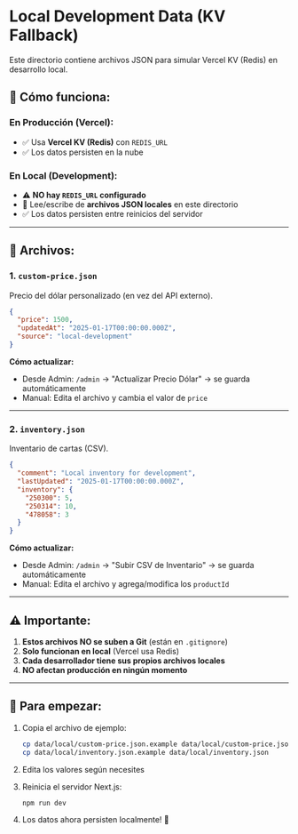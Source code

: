 # Local Development Data (KV Fallback)

Este directorio contiene archivos JSON para simular Vercel KV (Redis) en desarrollo local.

## 🔧 **Cómo funciona:**

### **En Producción (Vercel):**
- ✅ Usa **Vercel KV (Redis)** con `REDIS_URL`
- ✅ Los datos persisten en la nube

### **En Local (Development):**
- ⚠️ **NO hay `REDIS_URL` configurado**
- 📁 Lee/escribe de **archivos JSON locales** en este directorio
- ✅ Los datos persisten entre reinicios del servidor

---

## 📂 **Archivos:**

### 1. `custom-price.json`
Precio del dólar personalizado (en vez del API externo).

```json
{
  "price": 1500,
  "updatedAt": "2025-01-17T00:00:00.000Z",
  "source": "local-development"
}
```

**Cómo actualizar:**
- Desde Admin: `/admin` → "Actualizar Precio Dólar" → se guarda automáticamente
- Manual: Edita el archivo y cambia el valor de `price`

---

### 2. `inventory.json`
Inventario de cartas (CSV).

```json
{
  "comment": "Local inventory for development",
  "lastUpdated": "2025-01-17T00:00:00.000Z",
  "inventory": {
    "250300": 5,
    "250314": 10,
    "478058": 3
  }
}
```

**Cómo actualizar:**
- Desde Admin: `/admin` → "Subir CSV de Inventario" → se guarda automáticamente
- Manual: Edita el archivo y agrega/modifica los `productId`

---

## ⚠️ **Importante:**

1. **Estos archivos NO se suben a Git** (están en `.gitignore`)
2. **Solo funcionan en local** (Vercel usa Redis)
3. **Cada desarrollador tiene sus propios archivos locales**
4. **NO afectan producción en ningún momento**

---

## 🚀 **Para empezar:**

1. Copia el archivo de ejemplo:
   ```bash
   cp data/local/custom-price.json.example data/local/custom-price.json
   cp data/local/inventory.json.example data/local/inventory.json
   ```

2. Edita los valores según necesites

3. Reinicia el servidor Next.js:
   ```bash
   npm run dev
   ```

4. Los datos ahora persisten localmente! 🎉

